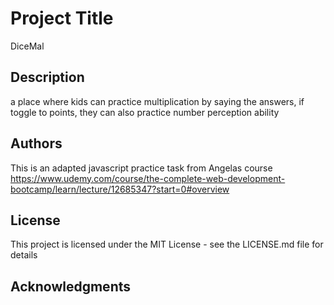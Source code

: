 # Project Title

DiceMal

## Description

a place where kids can practice multiplication by saying the answers, if toggle to points, they can also practice number perception ability

## Authors

This is an adapted javascript practice task from Angelas course
https://www.udemy.com/course/the-complete-web-development-bootcamp/learn/lecture/12685347?start=0#overview

## License

This project is licensed under the MIT License - see the LICENSE.md file for details

## Acknowledgments
